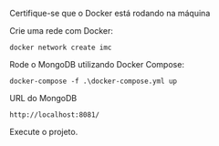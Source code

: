 Certifique-se que o Docker está rodando na máquina

Crie uma rede com Docker:

`docker network create imc`

Rode o MongoDB utilizando Docker Compose:

`docker-compose -f .\docker-compose.yml up`

URL do MongoDB

`http://localhost:8081/`

Execute o projeto.